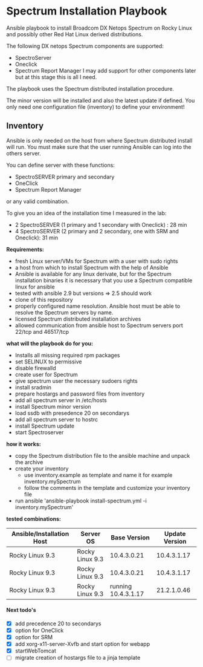# Spectrum Installation Playbook

Ansible playbook to install Broadcom DX Netops Spectrum on Rocky Linux and possibly other Red Hat Linux derived distributions.

The following DX netops Spectrum components are supported:
* SpectroServer
* Oneclick
* Spectrum Report Manager
I may add support for other components later but at this stage this is all I need.

The playbook uses the Spectrum distributed installation procedure.

The minor version will be installed and also the latest update if defined.
You only need one configuration file (inventory) to define your environment!

## Inventory

Ansible is only needed on the host from where Spectrum distributed install will run. You must make sure that the
user running Ansible can log into the others server.

You can define server with these functions:
* SpectroSERVER primary and secondary
* OneClick
* Spectrum Report Manager

or any valid combination.

To give you an idea of the installation time I measured in the lab:
* 2 SpectroSERVER (1 primary and 1 secondary with Oneclick) : 28 min
* 4 SpectroSERVER (2 primary and 2 secondary, one with SRM and Oneclick): 31 min

**Requirements:**
* fresh Linux server/VMs for Spectrum with a user with sudo rights
* a host from which to install Spectrum with the help of Ansible
* Ansible is available for any linux derivate, but for the Spectrum installation binaries it is necessary that you use a Spectrum compatible linux for ansible
* tested with ansible 2.9 but versions => 2.5 should work
* clone of this repository
* properly configured name resolution. Ansible host must be able to resolve the Spectrum servers by name.
* licensed Spectrum distributed installation archives
* allowed communication from ansible host to Spectrum servers port 22/tcp and 46517/tcp

**what will the playbook do for you:**

* Installs all missing required rpm packages
* set SELINUX to permissive
* disable firewalld
* create user for Spectrum
* give spectrum user the necessary sudoers rights
* install sradmin
* prepare hostargs and password files from inventory 
* add all spectrum server in /etc/hosts
* install Spectrum minor version
* load ssdb with presedence 20 on secondarys
* add all spectrum server to hostrc
* install Spectrum update 
* start Spectroserver

**how it works:**

* copy the Spectrum distribution file to the ansible machine and unpack the archive
* create your inventory
  * use inventory.example as template and name it for example inventory.mySpectrum
  * follow the comments in the template and customize your inventory file
* run ansible 'ansible-playbook install-spectrum.yml -i inventory.mySpectrum'


**tested combinations:**

|Ansible/Installation Host|Server OS|Base Version|Update Version|
|----------|----------|----------|----------|
|Rocky Linux 9.3|Rocky Linux 9.3|10.4.3.0.21|10.4.3.1.17|
|Rocky Linux 9.3|Rocky Linux 9.3|10.4.3.0.21|10.4.3.1.17|
|Rocky Linux 9.3|Rocky Linux 9.3|running 10.4.3.1.17|21.2.1.0.46|

#### Next todo's
- [x] add precedence 20 to secondarys
- [x] option for OneClick
- [x] option for SRM
- [x] add xorg-x11-server-Xvfb and start option for webapp
- [x] startWebTomcat 
- [ ] migrate creation of hostargs file to a jinja template
